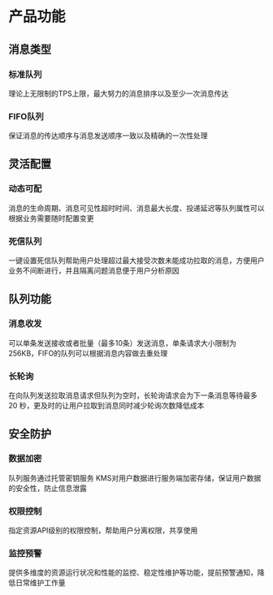 # 产品功能

## 消息类型

### 标准队列

理论上无限制的TPS上限，最大努力的消息排序以及至少一次消息传达

### FIFO队列

保证消息的传达顺序与消息发送顺序一致以及精确的一次性处理

## 灵活配置

### 动态可配

消息的生命周期、消息可见性超时时间、消息最大长度、投递延迟等队列属性可以根据业务需要随时配置变更

### 死信队列

一键设置死信队列帮助用户处理超过最大接受次数未能成功拉取的消息，方便用户业务不间断进行，并且隔离问题消息便于用户分析原因



## 队列功能

### 消息收发

可以单条发送接收或者批量（最多10条）发送消息，单条请求大小限制为256KB，FIFO的队列可以根据消息内容做去重处理

### 长轮询

在向队列发送拉取消息请求但队列为空时，长轮询请求会为下一条消息等待最多 20 秒，更及时的让用户拉取到消息同时减少轮询次数降低成本



## 安全防护

### 数据加密

队列服务通过托管密钥服务 KMS对用户数据进行服务端加密存储，保证用户数据的安全性，防止信息泄露

### 权限控制

指定资源API级别的权限控制，帮助用户分离权限，共享使用

### 监控预警

提供多维度的资源运行状况和性能的监控、稳定性维护等功能，提前预警通知，降低日常维护工作量

